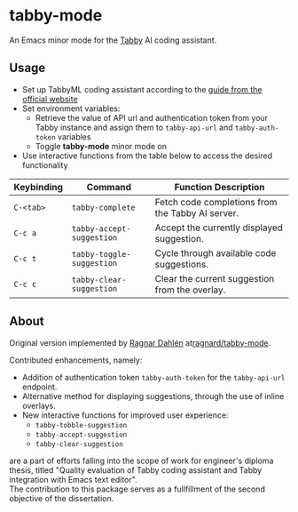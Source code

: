 # tabby-mode

An Emacs minor mode for the [Tabby](https://tabby.tabbyml.com) AI coding assistant.

## Usage
- Set up TabbyML coding assistant according to the [guide from the official website](https://tabby.tabbyml.com/docs/welcome/)
- Set environment variables:
  - Retrieve the value of API url and authentication token from your Tabby instance and assign them to  `tabby-api-url` and `tabby-auth-token` variables
  - Toggle **tabby-mode** minor mode on
- Use interactive functions from the table below to access the desired functionality

| Keybinding | Command                   | Function Description                             |
|------------|---------------------------|--------------------------------------------------|
| `C-<tab>`  | `tabby-complete`          | Fetch code completions from the Tabby AI server. |
| `C-c a`    | `tabby-accept-suggestion` | Accept the currently displayed suggestion.       |
| `C-c t`    | `tabby-toggle-suggestion` | Cycle through available code suggestions.        |
| `C-c c`    | `tabby-clear-suggestion`  | Clear the current suggestion from the overlay.   |

## About

Original version implemented by [Ragnar Dahlén](https://github.com/ragnard) at[ragnard/tabby-mode](https://github.com/ragnard/tabby-mode).

Contributed enhancements, namely:
 - Addition of authentication token `tabby-auth-token` for the `tabby-api-url` endpoint.  
 - Alternative method for displaying suggestions, through the use of inline overlays.  
 - New interactive functions for improved user experience:  
   -  `tabby-tobble-suggestion`  
   -  `tabby-accept-suggestion`  
   -  `tabby-clear-suggestion`  

are a part of efforts falling into the scope of work for engineer's diploma thesis, titled "Quality evaluation of Tabby coding assistant and Tabby integration with Emacs text editor".  
The contribution to this package serves as a fullfillment of the second objective of the dissertation. 

